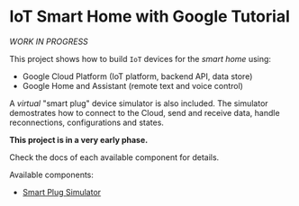 # IoT Smart Home with Google Tutorial

*WORK IN PROGRESS*

This project shows how to build `IoT` devices for the _smart home_ using:

 * Google Cloud Platform (IoT platform, backend API, data store)
 * Google Home and Assistant (remote text and voice control)

A _virtual_ "smart plug" device simulator is also included.
The simulator demostrates how to connect to the Cloud, send and receive
data, handle reconnections, configurations and states.

**This project is in a very early phase.**

Check the docs of each available component for details.

Available components:

 * [Smart Plug Simulator](./smart-plug-simulator)
